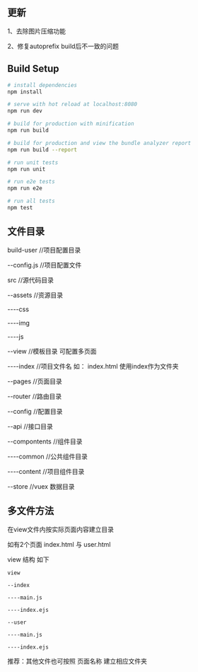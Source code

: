 ## 更新

1、去除图片压缩功能

2、修复autoprefix build后不一致的问题


## Build Setup

``` bash
# install dependencies
npm install

# serve with hot reload at localhost:8080
npm run dev

# build for production with minification
npm run build

# build for production and view the bundle analyzer report
npm run build --report

# run unit tests
npm run unit

# run e2e tests
npm run e2e

# run all tests
npm test
```

## 文件目录

build-user //项目配置目录

--config.js //项目配置文件

src //源代码目录

--assets //资源目录

----css

----img

----js

--view   //模板目录 可配置多页面 

----index  //项目文件名 如： index.html 使用index作为文件夹

--pages  //页面目录


--router //路由目录

--config //配置目录

--api    //接口目录

--compontents //组件目录

----common //公共组件目录

----content //项目组件目录

--store  //vuex 数据目录

## 多文件方法

在view文件内按实际页面内容建立目录

如有2个页面 index.html 与 user.html

view 结构 如下

```
view

--index

----main.js

----index.ejs

--user

----main.js

----index.ejs

```

推荐：其他文件也可按照 页面名称 建立相应文件夹

